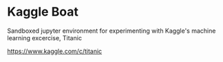 
# Kaggle Boat

Sandboxed jupyter environment for experimenting with Kaggle's machine learning excercise, Titanic

https://www.kaggle.com/c/titanic

